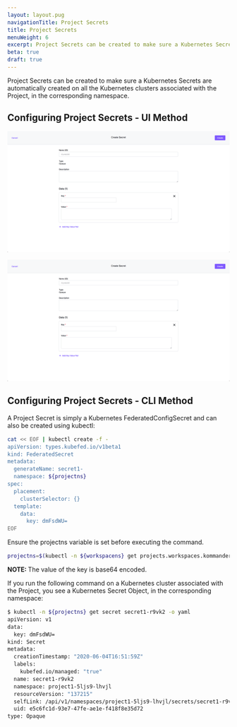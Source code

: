 ```yaml
---
layout: layout.pug
navigationTitle: Project Secrets
title: Project Secrets
menuWeight: 6
excerpt: Project Secrets can be created to make sure a Kubernetes Secrets are automatically created on all the Kubernetes clusters associated with the Project, in the corresponding namespace.
beta: true
draft: true
---
```


Project Secrets can be created to make sure a Kubernetes Secrets are automatically created on all the Kubernetes clusters associated with the Project, in the corresponding namespace.

## Configuring  Project Secrets - UI Method

![Project Secret Form](../../img/project-create-secret.png)

![Project Secret Form](../../img/project-create-secret.png)

## Configuring  Project Secrets - CLI Method

A Project Secret is simply a Kubernetes FederatedConfigSecret and can also be created using kubectl:

```bash
cat << EOF | kubectl create -f -
apiVersion: types.kubefed.io/v1beta1
kind: FederatedSecret
metadata:
  generateName: secret1-
  namespace: ${projectns}
spec:
  placement:
    clusterSelector: {}
  template:
    data:
      key: dmFsdWU=
EOF
```

Ensure the projectns variable is set before executing the command.

```bash
projectns=$(kubectl -n ${workspacens} get projects.workspaces.kommander.mesosphere.io -o jsonpath='{.items[?(@.metadata.generateName=="project1-")].status.namespaceRef.name}')
```

<p class="message--note"><strong>NOTE: </strong>The value of the key is base64 encoded.</p>

If you run the following command on a Kubernetes cluster associated with the Project, you see a Kubernetes Secret Object, in the corresponding namespace:

```bash
$ kubectl -n ${projectns} get secret secret1-r9vk2 -o yaml
apiVersion: v1
data:
  key: dmFsdWU=
kind: Secret
metadata:
  creationTimestamp: "2020-06-04T16:51:59Z"
  labels:
    kubefed.io/managed: "true"
  name: secret1-r9vk2
  namespace: project1-5ljs9-lhvjl
  resourceVersion: "137215"
  selfLink: /api/v1/namespaces/project1-5ljs9-lhvjl/secrets/secret1-r9vk2
  uid: e5c6fc1d-93e7-47fe-ae1e-f418f8e35d72
type: Opaque
```
